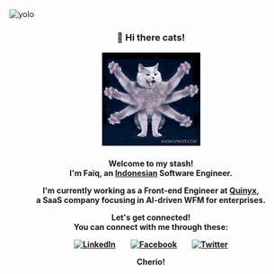 
## 
<img src="https://komarev.com/ghpvc/?username=kaboel&style=flat&color=yellowgreen&label=Stalkers" alt="yolo" />

<h3 align="center">👋 Hi there cats!</h3>
<p align="center"><img src="image/cats-wave.gif" width="175" alt="Octo-wave"/></p>

<h4 align="center">
<p>Welcome to my stash! <br/>I'm Faiq, an <a href="https://www.indonesia.travel/gb/en/home">Indonesian</a> Software Engineer.</p>
<p>I'm currently working as a Front-end Engineer at <a href="https://quinyx.com">Quinyx</a>, <br/> a SaaS company focusing in AI-driven WFM for enterprises.</p>
Let's get connected! <br/>You can connect with me through these:</p>
<p>
<a href="https://linkedin.com/in/faiqkaboel/" target="_blank"><img src="https://www.flaticon.com/svg/vstatic/svg/145/145807.svg?token=exp=1612094394~hmac=97f91d5c607385277ee2bcff38bf0ae0" alt="LinkedIn" width="50" height="50"/></a> &nbsp;&nbsp;&nbsp;&nbsp;&nbsp;&nbsp;
<a href="https://facebook.com/faiqkaboel/" target="_blank"><img src="https://www.flaticon.com/svg/vstatic/svg/145/145802.svg?token=exp=1612094344~hmac=ab2a7efd2d570b5649536590f2d50f19" alt="Facebook" width="50" height="50"/></a> &nbsp;&nbsp;&nbsp;&nbsp;&nbsp;&nbsp;
<a href="https://twitter.com/krispykaboel/" target="_blank"><img src="https://www.flaticon.com/svg/vstatic/svg/145/145812.svg?token=exp=1612094421~hmac=0f8de37b3e62fb6ff15dea8db79f12bf" alt="Twitter" width="50" height="50"/> </a>
</p>
<p>Cherio!
</h4>

##
